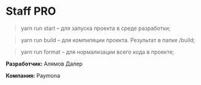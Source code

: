# Staff PRO

> yarn run start – для запуска проекта в среде разработки;

> yarn run build – для компиляции проекта. Результат в папке /build;

> yarn run format – для нормализации всего кода в проекте;

**Разработчик:**
Алямов Далер

**Компания:**
Paymona
